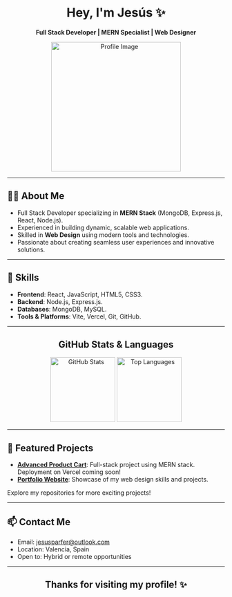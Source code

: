 <div align="center">
  <h1>Hey, I'm Jesús ✨</h1>
  <p><strong>Full Stack Developer | MERN Specialist | Web Designer</strong></p>
  <img src="https://github.com/user-attachments/assets/5a3c25d3-bf6b-49d0-803e-d7b1aa5d9721" alt="Profile Image" width="300px">
</div>

---

## 👨‍💻 About Me
- Full Stack Developer specializing in **MERN Stack** (MongoDB, Express.js, React, Node.js).
- Experienced in building dynamic, scalable web applications.
- Skilled in **Web Design** using modern tools and technologies.
- Passionate about creating seamless user experiences and innovative solutions.

---

## 🚀 Skills
- **Frontend**: React, JavaScript, HTML5, CSS3.
- **Backend**: Node.js, Express.js.
- **Databases**: MongoDB, MySQL.
- **Tools & Platforms**: Vite, Vercel, Git, GitHub.

---

<h2 align="center">GitHub Stats & Languages</h2>

<div align="center">
  <img src="https://github-readme-stats.vercel.app/api?username=jesusparfer27&show_icons=true&theme=radical" alt="GitHub Stats" height="150px">
  <img src="https://github-readme-stats.vercel.app/api/top-langs/?username=jesusparfer27&layout=compact&theme=radical" alt="Top Languages" height="150px">
</div>

---

## 📂 Featured Projects
- **[Advanced Product Cart](#)**: Full-stack project using MERN stack. Deployment on Vercel coming soon!
- **[Portfolio Website](#)**: Showcase of my web design skills and projects.
  
Explore my repositories for more exciting projects!  

---

## 📫 Contact Me
- Email: [jesusparfer@outlook.com](mailto:jesusparfer@outlook.com)
- Location: Valencia, Spain
- Open to: Hybrid or remote opportunities

---

<h2 align="center">Thanks for visiting my profile! ✨</h2>
